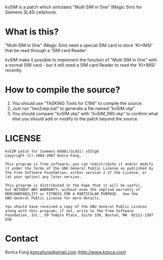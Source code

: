 kvSIM is a patch which simulates "Multi SIM in One" (Magic Sim) for
Siemens SL45i cellphone.


What is this?
=============

"Multi SIM in One" (Magic Sim) need a special SIM card to store 'KI+IMSI'
that be read through a 'SIM card Reader'.

kvSIM make it possible to implement the function of "Multi SIM in One"
with a normal SIM card - but it still need a SIM card Reader to read
the 'KI+IMSI' recently.


How to compile the source?
==========================

1. You should use "TASKING Tools for C166" to compile the source.
2. Just run "hex2vkp.bat" to generate a file named "kvSIM.vkp".
3. You should compare "kvSIM.vkp" with "kvSIM_090.vkp" to confirm
   what else you should add or modify to the patch beyond the source.


LICENSE
=======

    kvSIM patch for Siemens 6688i(SL45i) v55lg8
    Copyright (C) 2004-2007 Konca Fung.

    This program is free software; you can redistribute it and/or modify
    it under the terms of the GNU General Public License as published by
    the Free Software Foundation; either version 2 of the License, or
    (at your option) any later version.

    This program is distributed in the hope that it will be useful,
    but WITHOUT ANY WARRANTY; without even the implied warranty of
    MERCHANTABILITY or FITNESS FOR A PARTICULAR PURPOSE.  See the
    GNU General Public License for more details.

    You should have received a copy of the GNU General Public License
    along with this program; if not, write to the Free Software
    Foundation, Inc., 59 Temple Place, Suite 330, Boston, MA  02111-1307  USA


Contact
=======

Konca Fung <koncafung@gmail.com> (http://www.konca.com)

